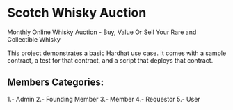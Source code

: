 # Scotch Whisky Auction

Monthly Online Whisky Auction - Buy, Value Or Sell Your Rare and Collectible Whisky

This project demonstrates a basic Hardhat use case. It comes with a sample contract, a test for that contract, and a script that deploys that contract.

## Members Categories:

1.- Admin
2.- Founding Member
3.- Member
4.- Requestor
5.- User